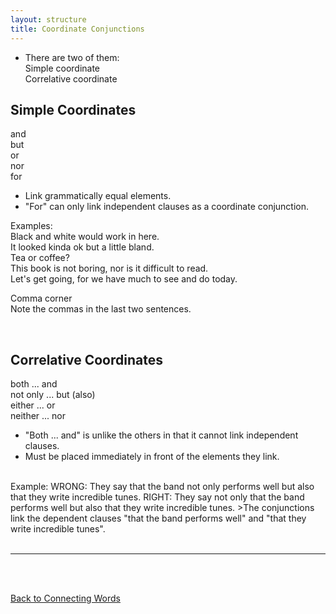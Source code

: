 ```yaml
---
layout: structure
title: Coordinate Conjunctions
---
```

* There are two of them:   
Simple coordinate  
Correlative coordinate

## Simple Coordinates  

and  
but  
or  
nor  
for  

* Link grammatically equal elements.   
* "For" can only link independent clauses as a coordinate conjunction.  

Examples:   
Black and white would work in here.  
It looked kinda ok but a little bland.  
Tea or coffee?  
This book is not boring, nor is it difficult to read.  
Let's get going, for we have much to see and do today.  

Comma corner  
Note the commas in the last two sentences.

<br/>

## Correlative Coordinates  

both ... and  
not only ... but (also)  
either ... or  
neither ... nor  

* "Both ... and" is unlike the others in that it cannot link independent clauses.  
* Must be placed immediately in front of the elements they link.  

 
<br/>
Example:   
WRONG: They say that the band not only performs well but also that they write incredible tunes.  
RIGHT: They say not only that the band performs well but also that they write incredible tunes.
>The conjunctions link the dependent clauses "that the band performs well" and "that they write incredible tunes".

<br/>
<br/>

---

<br/>
<br/>

[Back to Connecting Words]({{site.baseurl}}/structures/connecting-words)

